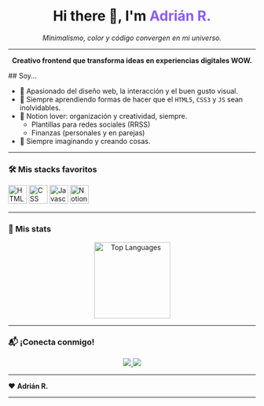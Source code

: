 <!-- <p align="center">
  <img src="https://capsule-render.vercel.app/api?type=waving&color=0:06b6d4,100:f43f5e&height=150&section=header&text=Adri%C3%A1n%20R.&fontSize=48&fontAlignY=38" alt="Adrián R. header" />
</p> -->

<h1 align="center">Hi there 👋, I'm <span style="color:#8b5cf6;">Adrián R.</span></h1>

<p align="center">
  <em>Minimalismo, color y código convergen en mi universo.</em>
</p>

---
<p align="center">
  <b>Creativo frontend que transforma ideas en experiencias digitales WOW.</b>
</p>
## Soy...

- 🚀 Apasionado del diseño web, la interacción y el buen gusto visual.
- 🌱 Siempre aprendiendo formas de hacer que el `HTML5`, `CSS3` y `JS` sean inolvidables.
- 🧠 Notion lover: organización y creatividad, siempre.
  - Plantillas para redes sociales (RRSS)
  - Finanzas (personales y en parejas)
- 🎨 Siempre imaginando y creando cosas.

---

### 🛠️ Mis stacks favoritos

<p>
  <img width="38" alt="HTML" src="https://cdn.jsdelivr.net/gh/devicons/devicon/icons/html5/html5-original.svg"/>
  <img width="38" alt="CSS" src="https://cdn.jsdelivr.net/gh/devicons/devicon/icons/css3/css3-original.svg"/>
  <img width="38" alt="Javascript" src="https://cdn.jsdelivr.net/gh/devicons/devicon/icons/javascript/javascript-original.svg"/>
  <img width="38" alt="Notion" src="https://cdn.jsdelivr.net/gh/devicons/devicon@latest/icons/notion/notion-original.svg"/>
</p>

---

### 🧬 Mis stats

<p align="center">
  <!-- <img src="https://github-readme-stats.vercel.app/api?username=AdrianRodU&count_private=true&show_icons=true&theme=github_dark" alt="GitHub stats" height="155"/>-->
  <img src="https://github-readme-stats.vercel.app/api/top-langs/?username=AdrianRodU&layout=compact&theme=github_dark" alt="Top Languages" height="155"/>
</p>

---

### 📬️ ¡Conecta conmigo!

<p align="center">
  <a href="https://www.instagram.com/adrianrodu/" target="_blank">
    <img src="https://img.shields.io/badge/Instagram-F43F5E?style=for-the-badge&logo=instagram&logoColor=fff" />
  </a>
  <a href="mailto:lhollowmanl@gmail.com">
    <img src="https://img.shields.io/badge/Gmail-8b5cf6?style=for-the-badge&logo=gmail&logoColor=fff" />
  </a>
</p>

---

❤️ **Adrián R.**

---
